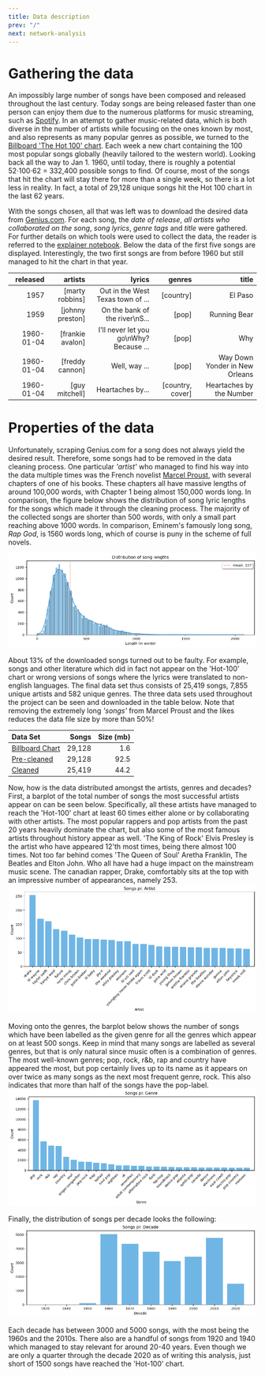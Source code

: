 ```yaml
---
title: Data description
prev: "/"
next: network-analysis
---
```


# Gathering the data
An impossibly large number of songs have been composed and released throughout the last century. Today songs are being released faster than one person can enjoy them due to the numerous platforms for music streaming, such as [Spotify](https://www.spotify.com). In an attempt to gather music-related data, which is both diverse in the number of artists while focusing on the ones known by most, and also represents as many popular genres as possible, we turned to the [Billboard 'The Hot 100' chart](https://www.billboard.com/charts/hot-100/). Each week a new chart containing the 100 most popular songs globally (heavily tailored to the western world). Looking back all the way to Jan 1. 1960, until today, there is roughly a potential 52$\cdot$100$\cdot$62 = 332,400 possible songs to find. Of course, most of the songs that hit the chart will stay there for more than a single week, so there is a lot less in reality. In fact, a total of 29,128 unique songs hit the Hot 100 chart in the last 62 years.


With the songs chosen, all that was left was to download the desired data from [Genius.com](https://genius.com/Rick-astley-never-gonna-give-you-up-lyrics). For each song, the _date of release_, _all artists who collaborated on the song_, _song lyrics_, _genre tags_ and _title_ were gathered. For further details on which tools were used to collect the data, the reader is referred to the [explainer notebook](https://davidariostenfeldt.github.io/project_website/explainer-notebook.html). Below the data of the first five songs are displayed. Interestingly, the two first songs are from before 1960 but still managed to hit the chart in that year.

|   released |          artists |                                             lyrics |           genres |                          title |
|-----------:|-----------------:|---------------------------------------------------:|-----------------:|-------------------------------:|
|       1957 |  [marty robbins] |                  Out in the West Texas town of ... |        [country] |                        El Paso |
|       1959 | [johnny preston] |                     On the bank of the river\nS... |            [pop] |                   Running Bear |
| 1960-01-04 | [frankie avalon] |            I'll never let you go\nWhy? Because ... |            [pop] |                            Why |
| 1960-01-04 |  [freddy cannon] |                                      Well, way ... |            [pop] | Way Down Yonder in New Orleans |
| 1960-01-04 |   [guy mitchell] |                                   Heartaches by... | [country, cover] |       Heartaches by the Number |


# Properties of the data

Unfortunately, scraping Genius.com for a song does not always yield the desired result. Therefore, some songs had to be removed in the data cleaning process. One particular _'artist'_ who managed to find his way into the data multiple times was the French novelist [Marcel Proust](https://genius.com/artists/Marcel-proust), with several chapters of one of his books. These chapters all have massive lengths of around 100,000 words, with Chapter 1 being almost 150,000 words long. In comparison, the figure below shows the distribution of song lyric lengths for the songs which made it through the cleaning process. The majority of the collected songs are shorter than 500 words, with only a small part reaching above 1000 words. In comparison, Eminem's famously long song, _Rap God_, is 1560 words long, which of course is puny in the scheme of full novels.


![](/images/song_lengths_sns.png)

About 13% of the downloaded songs turned out to be faulty. For example, songs and other literature which did in fact not appear on the 'Hot-100' chart or wrong versions of songs where the lyrics were translated to non-english languages. The final data set thus consists of 25,419 songs, 7,855 unique artists and 582 unique genres. The three data sets used throughout the project can be seen and downloaded in the table below. Note that removing the extremely long _'songs'_ from Marcel Proust and the likes reduces the data file size by more than 50%!

| Data Set                                                                                             |  Songs | Size (mb) |
|:-----------------------------------------------------------------------------------------------------|-------:|----------:|
| [Billboard Chart](https://drive.google.com/file/d/1Gd4YH_U98Z8mellnIV_haINLL4UhLJKG/view?usp=sharing) | 29,128 |       1.6 |
| [Pre-cleaned](https://drive.google.com/file/d/1cyiIWnXD_0CHLsj8C0tcwNadfYI7z8FD/view?usp=sharing)    | 29,128 |      92.5 |
| [Cleaned](https://drive.google.com/file/d/1Zhof84KbTJa3a1zfhN3TcwdWqPFCTnEv/view?usp=sharing)        | 25,419 |      44.2 |


Now, how is the data distributed amongst the artists, genres and decades? First, a barplot of the total number of songs the most successful artists appear on can be seen below. Specifically, all these artists have managed to reach the 'Hot-100' chart at least 60 times either alone or by collaborating with other artists. The most popular rappers and pop artists from the past 20 years heavily dominate the chart, but also some of the most famous artists throughout history appear as well. 'The King of Rock' Elvis Presley is the artist who have appeared 12'th most times, being there almost 100 times. Not too far behind comes 'The Queen of Soul' Aretha Franklin, The Beatles and Elton John. Who all have had a huge impact on the mainstream music scene. The canadian rapper, Drake, comfortably sits at the top with an impressive number of appearances, namely 253.
![](/images/songs_per_artist.png)

Moving onto the genres, the barplot below shows the number of songs which have been labelled as the given genre for all the genres which appear on at least 500 songs. Keep in mind that many songs are labelled as several genres, but that is only natural since music often is a combination of genres. The most well-known genres; pop, rock, r&b, rap and country have appeared the most, but pop certainly lives up to its name as it appears on over twice as many songs as the next most frequent genre, rock. This also indicates that more than half of the songs have the pop-label.
![](/images/songs_per_genre.png)

Finally, the distribution of songs per decade looks the following:
![](/images/songs_per_decade.png)

Each decade has between 3000 and 5000 songs, with the most being the 1960s and the 2010s. There also are a handful of songs from 1920 and 1940 which managed to stay relevant for around 20-40 years. Even though we are only a quarter through the decade 2020 as of writing this analysis, just short of 1500 songs have reached the 'Hot-100' chart.
